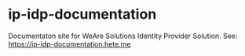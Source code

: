 # ip-idp-documentation
Documentaton site for WeAre Solutions Identity Provider Solution. See: https://ip-idp-documentation.hete.me
